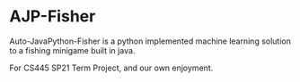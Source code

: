# AJP-Fisher
Auto-JavaPython-Fisher is a python implemented machine learning solution to a fishing minigame built in java.

For CS445 SP21 Term Project, and our own enjoyment.
